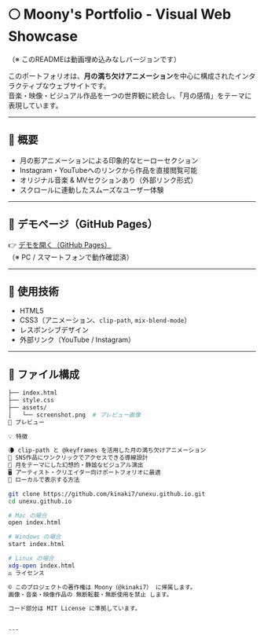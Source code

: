 # 🌕 Moony's Portfolio - Visual Web Showcase  
（※ このREADMEは動画埋め込みなしバージョンです）

このポートフォリオは、**月の満ち欠けアニメーション**を中心に構成されたインタラクティブなウェブサイトです。  
音楽・映像・ビジュアル作品を一つの世界観に統合し、「月の感情」をテーマに表現しています。

---

## 🌟 概要

- 月の影アニメーションによる印象的なヒーローセクション
- Instagram・YouTubeへのリンクから作品を直接閲覧可能
- オリジナル音楽 & MVセクションあり（外部リンク形式）
- スクロールに連動したスムーズなユーザー体験

---

## 🔗 デモページ（GitHub Pages）

👉 [デモを開く（GitHub Pages）](https://kinaki7.github.io/unexu.github.io/)  
（※ PC / スマートフォンで動作確認済）

---

## 🎨 使用技術

- HTML5
- CSS3（アニメーション、`clip-path`, `mix-blend-mode`）
- レスポンシブデザイン
- 外部リンク（YouTube / Instagram）

---

## 📁 ファイル構成

```bash
├── index.html
├── style.css
├── assets/
│   └── screenshot.png  # プレビュー画像
📸 プレビュー

💡 特徴

🌘 clip-path と @keyframes を活用した月の満ち欠けアニメーション
🔗 SNS作品にワンクリックでアクセスできる導線設計
🌌 月をテーマにした幻想的・静謐なビジュアル演出
🖥️ アーティスト・クリエイター向けポートフォリオに最適
🚀 ローカルで表示する方法

git clone https://github.com/kinaki7/unexu.github.io.git
cd unexu.github.io

# Mac の場合
open index.html

# Windows の場合
start index.html

# Linux の場合
xdg-open index.html
⚖️ ライセンス

©️ このプロジェクトの著作権は Moony（@kinaki7） に帰属します。
画像・音楽・映像作品の 無断転載・無断使用を禁止 します。

コード部分は MIT License に準拠しています。


---
